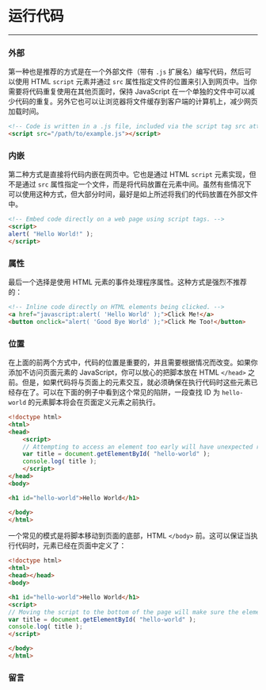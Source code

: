 # 运行代码

------

### 外部

第一种也是推荐的方式是在一个外部文件（带有 `.js` 扩展名）编写代码，然后可以使用 HTML `script` 元素并通过 `src` 属性指定文件的位置来引入到网页中。当你需要将代码重复使用在其他页面时，保持 JavaScript 在一个单独的文件中可以减少代码的重复。另外它也可以让浏览器将文件缓存到客户端的计算机上，减少网页加载时间。

```html
<!-- Code is written in a .js file, included via the script tag src attribute. -->
<script src="/path/to/example.js"></script>
```
### 内嵌

第二种方式是直接将代码内嵌在网页中。它也是通过 HTML `script` 元素实现，但不是通过 `src` 属性指定一个文件，而是将代码放置在元素中间。虽然有些情况下可以使用这种方式，但大部分时间，最好是如上所述将我们的代码放置在外部文件中。

```html
<!-- Embed code directly on a web page using script tags. -->
<script>
alert( "Hello World!" );
</script>
```

### 属性

最后一个选择是使用 HTML 元素的事件处理程序属性。这种方式是强烈不推荐的：

```html
<!-- Inline code directly on HTML elements being clicked. -->
<a href="javascript:alert( 'Hello World' );">Click Me!</a>
<button onclick="alert( 'Good Bye World' );">Click Me Too!</button>
```

### 位置

在上面的前两个方式中，代码的位置是重要的，并且需要根据情况而改变。如果你添加不访问页面元素的 JavaScript，你可以放心的把脚本放在 HTML `</head>` 之前。但是，如果代码将与页面上的元素交互，就必须确保在执行代码时这些元素已经存在了。可以在下面的例子中看到这个常见的陷阱，一段查找 ID 为 `hello-world` 的元素脚本将会在页面定义元素之前执行。

```html
<!doctype html>
<html>
<head>
	<script>
	// Attempting to access an element too early will have unexpected results.
	var title = document.getElementById( "hello-world" );
	console.log( title );
	</script>
</head>
<body>

<h1 id="hello-world">Hello World</h1>

</body>
</html>
```

一个常见的模式是将脚本移动到页面的底部，HTML `</body>` 前。这可以保证当执行代码时，元素已经在页面中定义了：

```html
<!doctype html>
<html>
<head></head>
<body>

<h1 id="hello-world">Hello World</h1>
<script>
// Moving the script to the bottom of the page will make sure the element exists.
var title = document.getElementById( "hello-world" );
console.log( title );
</script>

</body>
</html>
```


### 留言
<div class="ds-thread" data-thread-key="#docs/js/javascript-101/001running-code" data-title="kongyixueyuan.cn" data-url="kongyixueyuan.cn"></div>

<script type="text/javascript">
var duoshuoQuery = {short_name:"liyuechun"};
	(function() {
		var ds = document.createElement('script');
		ds.type = 'text/javascript';ds.async = true;
		ds.src = (document.location.protocol == 'https:' ? 'https:' : 'http:') + '//static.duoshuo.com/embed.js';
		ds.charset = 'UTF-8';
		(document.getElementsByTagName('head')[0]
		 || document.getElementsByTagName('body')[0]).appendChild(ds);
	})();
	</script>
